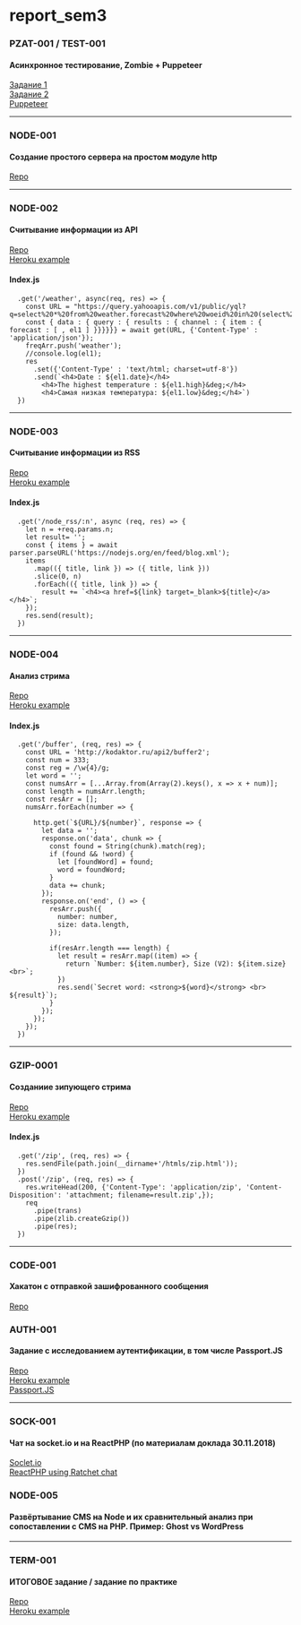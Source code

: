 # report_sem3

### PZAT-001 / TEST-001    
#### Асинхронное тестирование, Zombie + Puppeteer
[Задание 1](https://github.com/nvkuznetsova/labs_sem3/tree/master/ex1_0709)<br>
[Задание 2](https://github.com/nvkuznetsova/labs_sem3/tree/master/ex2_0709)<br>
[Puppeteer](https://github.com/nvkuznetsova/labs_sem3/tree/master/ex3_0709)

-----
### NODE-001 
#### Создание простого сервера на простом модуле http<br>
[Repo](https://github.com/nvkuznetsova/labs_sem3/tree/master/lab2_1409/ex2)

-----
### NODE-002 
#### Считывание информации из API
[Repo](https://github.com/nvkuznetsova/lab3)<br>
[Heroku example](https://safe-coast-86169.herokuapp.com)<br>
#### Index.js
```
  .get('/weather', async(req, res) => {
    const URL = "https://query.yahooapis.com/v1/public/yql?q=select%20*%20from%20weather.forecast%20where%20woeid%20in%20(select%20woeid%20from%20geo.places(1)%20where%20woeid%3D%222123260%22)%20and%20u%3D'c'&format=json&env=store%3A%2F%2Fdatatables.org%2Falltableswithkeys";
    const { data : { query : { results : { channel : { item : { forecast : [ , el1 ] }}}}}} = await get(URL, {'Content-Type' : 'application/json'});
    freqArr.push('weather');
    //console.log(el1);
    res
      .set({'Content-Type' : 'text/html; charset=utf-8'})
      .send(`<h4>Date : ${el1.date}</h4>
        <h4>The highest temperature : ${el1.high}&deg;</h4>
        <h4>Самая низкая температура: ${el1.low}&deg;</h4>`)
  })
```
-----
### NODE-003
#### Считывание информации из RSS
[Repo](https://github.com/nvkuznetsova/lab3)<br>
[Heroku example](https://safe-coast-86169.herokuapp.com/node_rss/7)<br>
#### Index.js
```
  .get('/node_rss/:n', async (req, res) => {
    let n = +req.params.n;
    let result= '';
    const { items } = await parser.parseURL('https://nodejs.org/en/feed/blog.xml');
    items
      .map(({ title, link }) => ({ title, link }))
      .slice(0, n)
      .forEach(({ title, link }) => {
        result += `<h4><a href=${link} target=_blank>${title}</a></h4>`;
    });
    res.send(result);
  })
```
-----
### NODE-004
#### Анализ стрима
[Repo](https://github.com/nvkuznetsova/lab3)<br>
[Heroku example](https://safe-coast-86169.herokuapp.com/buffer)<br>
#### Index.js
```
  .get('/buffer', (req, res) => {
    const URL = 'http://kodaktor.ru/api2/buffer2';
    const num = 333;
    const reg = /\w{4}/g;
    let word = '';
    const numsArr = [...Array.from(Array(2).keys(), x => x + num)];
    const length = numsArr.length;
    const resArr = [];
    numsArr.forEach(number => {

      http.get(`${URL}/${number}`, response => {
        let data = '';
        response.on('data', chunk => {
          const found = String(chunk).match(reg);
          if (found && !word) {
            let [foundWord] = found;
            word = foundWord;
          }
          data += chunk;
        });
        response.on('end', () => {
          resArr.push({
            number: number,
            size: data.length,
          });

          if(resArr.length === length) {
            let result = resArr.map((item) => {
              return `Number: ${item.number}, Size (V2): ${item.size} <br>`;
            })
            res.send(`Secret word: <strong>${word}</strong> <br> ${result}`);
          } 
        });
      });
    });
  })
```
-----
### GZIP-0001
#### Созданиие зипующего стрима
[Repo](https://github.com/nvkuznetsova/lab3)<br>
[Heroku example](https://safe-coast-86169.herokuapp.com/zip)<br>
#### Index.js
```
  .get('/zip', (req, res) => {
    res.sendFile(path.join(__dirname+'/htmls/zip.html'));
  })
  .post('/zip', (req, res) => {
    res.writeHead(200, {'Content-Type': 'application/zip', 'Content-Disposition': 'attachment; filename=result.zip',});
    req
      .pipe(trans)
      .pipe(zlib.createGzip())
      .pipe(res);
  })
```
-----
### CODE-001
#### Хакатон с отправкой зашифрованного сообщения
[Repo](https://github.com/nvkuznetsova/report_sem3/tree/master/23112018)

### AUTH-001
#### Задание с исследованием аутентификации, в том числе Passport.JS
[Repo](https://github.com/nvkuznetsova/authentication/tree/master)<br>
[Heroku example](https://ancient-ocean-93292.herokuapp.com/login)<br>
[Passport.JS](https://github.com/nvkuznetsova/authentication/tree/google_auth)

-----
### SOCK-001
#### Чат на socket.io и на ReactPHP (по материалам доклада 30.11.2018)
[Soclet.io](https://github.com/nvkuznetsova/report_sem3/tree/master/node_chat)<br>
[ReactPHP using Ratchet chat](https://github.com/nvkuznetsova/report_sem3/tree/master/ratchet_chat)

### NODE-005
#### Развёртывание CMS на Node и их сравнительный анализ при сопоставлении с CMS на PHP. Пример: Ghost vs WordPress
-----
### TERM-001
#### ИТОГОВОЕ задание / задание по практике
[Repo](https://github.com/nvkuznetsova/practice_sem3)<br>
[Heroku example](https://young-mountain-79735.herokuapp.com)
